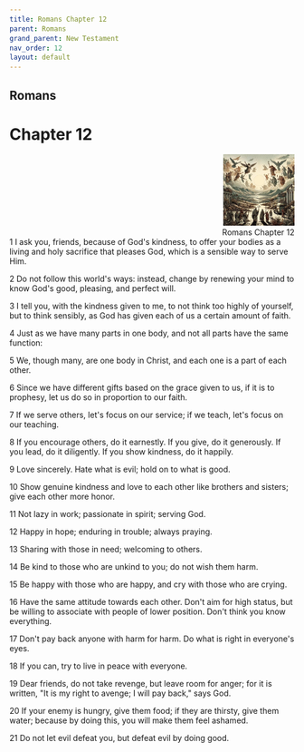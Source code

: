 ```yaml
---
title: Romans Chapter 12
parent: Romans
grand_parent: New Testament
nav_order: 12
layout: default
---
```


## Romans

# Chapter 12

<div style="clear: both; text-align: right;">
    <img src="/assets/Image/Romans/500/12.jpg" alt="Romans Chapter 12" class="chapter-image" style="max-width: 25%; height: auto;"/>
    <figcaption style="font-size: 14px;">Romans Chapter 12</figcaption>
</div>
1 I ask you, friends, because of God's kindness, to offer your bodies as a living and holy sacrifice that pleases God, which is a sensible way to serve Him.

2 Do not follow this world's ways: instead, change by renewing your mind to know God's good, pleasing, and perfect will.

3 I tell you, with the kindness given to me, to not think too highly of yourself, but to think sensibly, as God has given each of us a certain amount of faith.

4 Just as we have many parts in one body, and not all parts have the same function:

5 We, though many, are one body in Christ, and each one is a part of each other.

6 Since we have different gifts based on the grace given to us, if it is to prophesy, let us do so in proportion to our faith.

7 If we serve others, let's focus on our service; if we teach, let's focus on our teaching.

8 If you encourage others, do it earnestly. If you give, do it generously. If you lead, do it diligently. If you show kindness, do it happily.

9 Love sincerely. Hate what is evil; hold on to what is good.

10 Show genuine kindness and love to each other like brothers and sisters; give each other more honor.

11 Not lazy in work; passionate in spirit; serving God.

12 Happy in hope; enduring in trouble; always praying.

13 Sharing with those in need; welcoming to others.

14 Be kind to those who are unkind to you; do not wish them harm.

15 Be happy with those who are happy, and cry with those who are crying.

16 Have the same attitude towards each other. Don't aim for high status, but be willing to associate with people of lower position. Don't think you know everything.

17 Don't pay back anyone with harm for harm. Do what is right in everyone's eyes.

18 If you can, try to live in peace with everyone.

19 Dear friends, do not take revenge, but leave room for anger; for it is written, "It is my right to avenge; I will pay back," says God.

20 If your enemy is hungry, give them food; if they are thirsty, give them water; because by doing this, you will make them feel ashamed.

21 Do not let evil defeat you, but defeat evil by doing good.


